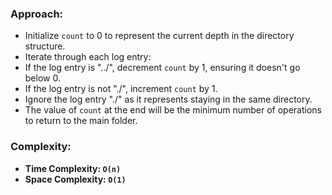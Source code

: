 ### Approach:
- Initialize `count` to 0 to represent the current depth in the directory structure.
- Iterate through each log entry:
- If the log entry is "../", decrement `count` by 1, ensuring it doesn't go below 0.
- If the log entry is not "./", increment `count` by 1.
- Ignore the log entry "./" as it represents staying in the same directory.
- The value of `count` at the end will be the minimum number of operations to return to the main folder.
​
### Complexity:
- **Time Complexity: `O(n)`**
- **Space Complexity: `O(1)`**